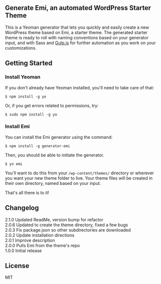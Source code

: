 ## Generate Emi, an automated WordPress Starter Theme

This is a Yeoman generator that lets you quickly and easily create a new WordPress theme based on Emi, a starter theme. The generated starter theme is ready to roll with naming conventions based on your generator input, and with Sass and [Gulp.js](gulpjs.com) for further automation as you work on your customizations.

## Getting Started

### Install Yeoman

If you don't already have Yeoman installed, you'll need to take care of that:

```
$ npm install -g yo
```

Or, if you get errors related to permissions, try:

```
$ sudo npm install -g yo
```

### Install Emi


You can install the Emi generator using the command:

```
$ npm install -g generator-emi
```

Then, you should be able to initiate the generator. 

```
$ yo emi
```

You'll want to do this from your `/wp-content/themes/` directory or wherever you want your new theme folder to live. Your theme files will be created in their own directory, named based on your input.

That's all there is to it!

## Changelog
2.1.0 Updated ReadMe, version bump for refactor    
2.0.6 Updated to create the theme directory, fixed a few bugs  
2.0.3 Fix package.json so other subdirectories are downloaded  
2.0.2 Update installation directions  
2.0.1 Improve description  
2.0.0 Pulls Emi from the theme's repo  
1.0.0 Initial release


## License

MIT